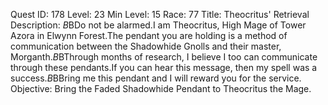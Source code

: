 Quest ID: 178
Level: 23
Min Level: 15
Race: 77
Title: Theocritus' Retrieval
Description: <You hear a disembodied voice...>$B$BDo not be alarmed.I am Theocritus, High Mage of Tower Azora in Elwynn Forest.The pendant you are holding is a method of communication between the Shadowhide Gnolls and their master, Morganth.$B$BThrough months of research, I believe I too can communicate through these pendants.If you can hear this message, then my spell was a success.$B$BBring me this pendant and I will reward you for the service.
Objective: Bring the Faded Shadowhide Pendant to Theocritus the Mage.

